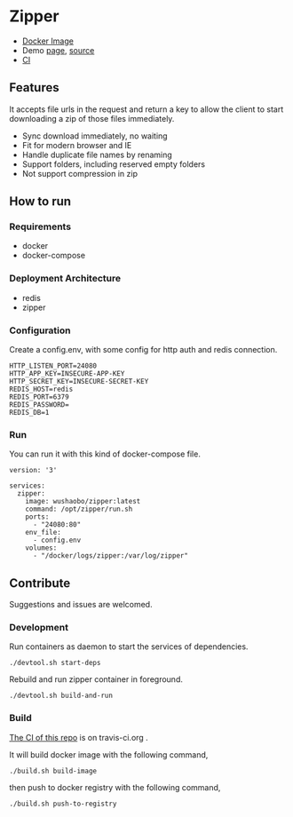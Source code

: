 # Zipper

- [Docker Image](https://hub.docker.com/r/wushaobo/zipper/)
- Demo [page](http://bl.ocks.org/wushaobo/65699d67346e1d0aa951828ff6a2121e), [source](https://gist.github.com/wushaobo/65699d67346e1d0aa951828ff6a2121e)
- [CI](https://travis-ci.org/wushaobo/zipper)

## Features
It accepts file urls in the request and return a key to allow the client to start downloading a zip of those files immediately.

- Sync download immediately, no waiting
- Fit for modern browser and IE
- Handle duplicate file names by renaming
- Support folders, including reserved empty folders
- Not support compression in zip


## How to run

### Requirements

- docker
- docker-compose


### Deployment Architecture

- redis
- zipper

### Configuration

Create a config.env, with some config for http auth and redis connection.

```
HTTP_LISTEN_PORT=24080
HTTP_APP_KEY=INSECURE-APP-KEY
HTTP_SECRET_KEY=INSECURE-SECRET-KEY
REDIS_HOST=redis
REDIS_PORT=6379
REDIS_PASSWORD=
REDIS_DB=1
```

### Run

You can run it with this kind of docker-compose file.

```
version: '3'

services:
  zipper:
    image: wushaobo/zipper:latest
    command: /opt/zipper/run.sh
    ports:
      - "24080:80"
    env_file:
      - config.env
    volumes:
      - "/docker/logs/zipper:/var/log/zipper"
```


## Contribute
Suggestions and issues are welcomed.

### Development
Run containers as daemon to start the services of dependencies.

```
./devtool.sh start-deps
```

Rebuild and run zipper container in foreground.

```
./devtool.sh build-and-run
```

### Build

[The CI of this repo](https://travis-ci.org/wushaobo/zipper) is on travis-ci.org .

It will build docker image with the following command, 

```
./build.sh build-image
```

then push to docker registry with the following command,

```
./build.sh push-to-registry
```
